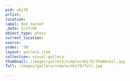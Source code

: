 ```yaml
---
pid: obj78
artist: 
location: 
label: Red Jacket
_date: 5/27/06
object_type: photo
current_location: 
source: 
order: '78'
layout: gallery_item
collection: visual-gallery
thumbnail: /images/gallery/simple/obj78/thumbnail.jpg
full: /images/gallery/simple/obj78/full.jpg
 
---
```

